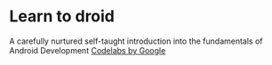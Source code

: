 # Learn to droid
A carefully nurtured self-taught introduction into the fundamentals of Android Development
[Codelabs by Google](https://developer.android.com/courses/fundamentals-training/toc-v2# "Codelabs for Android Developer Fundamentals")
